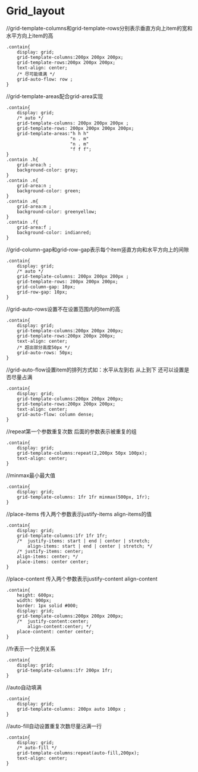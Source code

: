 # Grid_layout

//grid-template-columns和grid-template-rows分别表示垂直方向上item的宽和水平方向上item的高
```
.contain{
    display: grid;
    grid-template-columns:200px 200px 200px;
    grid-template-rows:200px 200px 200px;
    text-align: center;  
    /* 尽可能填满 */
    grid-auto-flow: row ;
}
```

//grid-template-areas配合grid-area实现
```
.contain{
    display: grid;
    /* auto */
    grid-template-columns: 200px 200px 200px ;
    grid-template-rows: 200px 200px 200px 200px;
    grid-template-areas:"h h h"
                        "n . m"
                        "n . m"
                        "f f f";
}
.contain .h{
    grid-area:h ;
    background-color: gray;
}
.contain .n{
    grid-area:n ;
    background-color: green;
}
.contain .m{
    grid-area:m ;
    background-color: greenyellow;
}
.contain .f{
    grid-area:f ;
    background-color: indianred;
}
```

//grid-column-gap和grid-row-gap表示每个item竖直方向和水平方向上的间隙
```
.contain{
    display: grid;
    /* auto */
    grid-template-columns: 200px 200px 200px ;
    grid-template-rows: 200px 200px 200px;
    grid-column-gap: 10px;
    grid-row-gap: 10px;
}
```
//grid-auto-rows设置不在设置范围内的item的高
```
.contain{
    display: grid;
    grid-template-columns:200px 200px 200px;
    grid-template-rows:200px 200px 200px;
    text-align: center;  
    /* 超出部分高度50px */
    grid-auto-rows: 50px;
}
```


//grid-auto-flow设置item的排列方式如：水平从左到右 从上到下 还可以设置是否尽量占满
```
.contain{
    display: grid;
    grid-template-columns:200px 200px 200px;
    grid-template-rows:200px 200px 200px;
    text-align: center;  
    grid-auto-flow: column dense;
}
```
//repeat第一个参数重复次数 后面的参数表示被重复的组
```
.contain{
    display: grid;
    grid-template-columns:repeat(2,200px 50px 100px);
    text-align: center;  
}
```
//minmax最小最大值
```
.contain{
    display: grid;
    grid-template-columns: 1fr 1fr minmax(500px, 1fr);
}
```
//place-items 传入两个参数表示justify-items align-items的值
```
.contain{
    display: grid;
    grid-template-columns:1fr 1fr 1fr;
    /*  justify-items: start | end | center | stretch;
        align-items: start | end | center | stretch; */         
    /* justify-items: center;
    align-items: center; */
    place-items: center center;
}
```
//place-content 传入两个参数表示justify-content align-content
```
.contain{
    height: 600px;
    width: 900px;
    border: 1px solid #000;
    display: grid;
    grid-template-columns:200px 200px 200px;
    /*  justify-content:center;
        align-content:center; */
    place-content: center center;
}
```
//fr表示一个比例关系
```
.contain{
    display: grid;
    grid-template-columns:1fr 200px 1fr;   
}
```

//auto自动填满
```
.contain{
    display: grid;
    grid-template-columns: 200px auto 100px ;
}
```
//auto-fill自动设置重复次数尽量沾满一行
```
.contain{
    display: grid;
    /* auto-fill */
    grid-template-columns:repeat(auto-fill,200px);
    text-align: center;  
}
```
